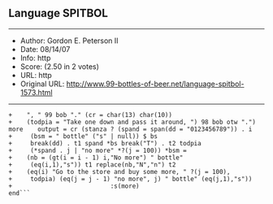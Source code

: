
## Language SPITBOL ##
---
- Author: Gordon E. Peterson II
- Date: 08/14/07
- Info: http
- Score:  (2.50 in 2 votes)
- URL: http
- Original URL: http://www.99-bottles-of-beer.net/language-spitbol-1573.html
---

```	output = (stanza = 99 (bob = " bottles of beer") (otw = " on the wall")
+	 ", " 99 bob "." (cr = char(13) char(10))
+	 (todpia = "Take one down and pass it around, ") 98 bob otw ".") 
more	output = cr (stanza ? (spand = span(dd = "0123456789")) . i
+	  (bsm = " bottle" ("s" | null)) $ bs 
+	  break(dd) . t1 spand *bs break("T") . t2 todpia 
+	  (*spand . j | "no more" *?(j = 100)) *bsm = 
+	 (nb = (gt(i = i - 1) i,"No more") " bottle"
+	  (eq(i,1),"s")) t1 replace(nb,"N","n") t2
+	 (eq(i) "Go to the store and buy some more, " ?(j = 100),
+	  todpia) (eq(j = j - 1) "no more", j) " bottle" (eq(j,1),"s"))
+							:s(more)
end```